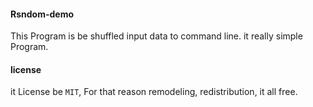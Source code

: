 #### Rsndom-demo

This Program is be shuffled input data to command line. it really simple Program.

#### license

it License be `MIT`, For that reason remodeling, redistribution, it all free.


